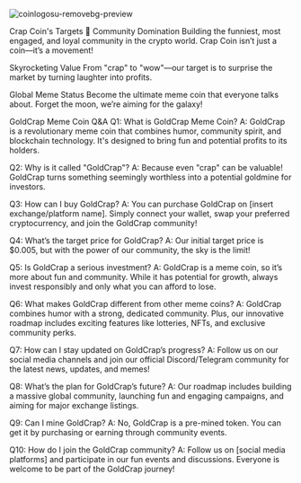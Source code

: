 

![coinlogosu-removebg-preview](https://github.com/user-attachments/assets/57e9e8a9-5f21-4835-b1a3-a336feec09eb)

Crap Coin's Targets 🚀
Community Domination
Building the funniest, most engaged, and loyal community in the crypto world. Crap Coin isn’t just a coin—it’s a movement!

Skyrocketing Value
From "crap" to "wow"—our target is to surprise the market by turning laughter into profits.

Global Meme Status
Become the ultimate meme coin that everyone talks about. Forget the moon, we’re aiming for the galaxy!

GoldCrap Meme Coin Q&A
Q1: What is GoldCrap Meme Coin?
A: GoldCrap is a revolutionary meme coin that combines humor, community spirit, and blockchain technology. It's designed to bring fun and potential profits to its holders.

Q2: Why is it called "GoldCrap"?
A: Because even "crap" can be valuable! GoldCrap turns something seemingly worthless into a potential goldmine for investors.

Q3: How can I buy GoldCrap?
A: You can purchase GoldCrap on [insert exchange/platform name]. Simply connect your wallet, swap your preferred cryptocurrency, and join the GoldCrap community!

Q4: What’s the target price for GoldCrap?
A: Our initial target price is $0.005, but with the power of our community, the sky is the limit!

Q5: Is GoldCrap a serious investment?
A: GoldCrap is a meme coin, so it’s more about fun and community. While it has potential for growth, always invest responsibly and only what you can afford to lose.

Q6: What makes GoldCrap different from other meme coins?
A: GoldCrap combines humor with a strong, dedicated community. Plus, our innovative roadmap includes exciting features like lotteries, NFTs, and exclusive community perks.

Q7: How can I stay updated on GoldCrap’s progress?
A: Follow us on our social media channels and join our official Discord/Telegram community for the latest news, updates, and memes!

Q8: What’s the plan for GoldCrap’s future?
A: Our roadmap includes building a massive global community, launching fun and engaging campaigns, and aiming for major exchange listings.

Q9: Can I mine GoldCrap?
A: No, GoldCrap is a pre-mined token. You can get it by purchasing or earning through community events.

Q10: How do I join the GoldCrap community?
A: Follow us on [social media platforms] and participate in our fun events and discussions. Everyone is welcome to be part of the GoldCrap journey!


